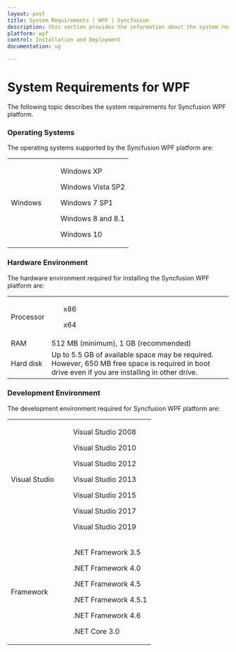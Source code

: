 ```yaml
---
layout: post
title: System Requirements | WPF | Syncfusion
description: this section provides the information about the system requirements for WPF platform with supported browsers
platform: wpf
control: Installation and Deployment
documentation: ug

---
```


# System Requirements for WPF

The following topic describes the system requirements for Syncfusion WPF platform.

### Operating Systems

The operating systems supported by the Syncfusion WPF platform are:

<table>
<tr>
<td>
Windows
<td>
 <ul>Windows XP</ul>
 <ul>Windows Vista SP2</ul>
 <ul>Windows 7 SP1</ul>
 <ul>Windows 8 and 8.1</ul>
 <ul>Windows 10</ul>
</td>
</tr>
</table>


### Hardware Environment

The hardware environment required for installing the Syncfusion WPF platform are:

<table>
<tr>
<td>
Processor<td>
 <ul>x86</ul>
 <ul>x64</ul> 
</td></tr>
<tr><td>
RAM<td>
512 MB (minimum), 1 GB (recommended) 
</td>
</tr>
<tr><td>
Hard disk<td>
Up to 5.5 GB of available space may be required. However, 650 MB free space is required in boot drive even if you are installing in other drive.
</td>
</tr>
</table>

### Development Environment

The development environment required for Syncfusion WPF platform are:

<table>
<tr>
<td>
Visual Studio
<td>
 <ul>Visual Studio 2008</ul>
 <ul>Visual Studio 2010</ul>
 <ul>Visual Studio 2012</ul>
 <ul>Visual Studio 2013</ul>
 <ul>Visual Studio 2015</ul>
 <ul>Visual Studio 2017</ul>
 <ul>Visual Studio 2019</ul>
</td>
</tr>
<tr>
<td>
Framework
<td>
 <ul>.NET Framework 3.5</ul>
 <ul>.NET Framework 4.0</ul>
 <ul>.NET Framework 4.5</ul>
 <ul>.NET Framework 4.5.1</ul>
 <ul>.NET Framework 4.6</ul>
 <ul>.NET Core 3.0</ul> 
</td>
</tr>
</table>